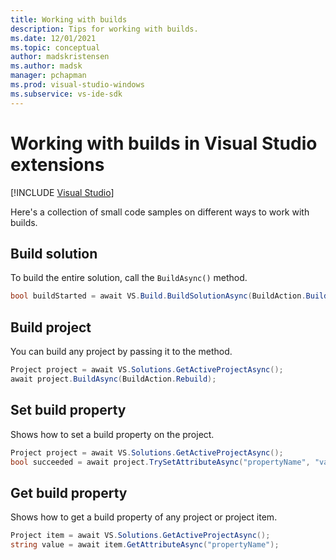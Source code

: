 ```yaml
---
title: Working with builds
description: Tips for working with builds.
ms.date: 12/01/2021
ms.topic: conceptual
author: madskristensen
ms.author: madsk
manager: pchapman
ms.prod: visual-studio-windows
ms.subservice: vs-ide-sdk
---
```

# Working with builds in Visual Studio extensions 

 [!INCLUDE [Visual Studio](~/includes/applies-to-version/vs-windows-only.md)]

Here's a collection of small code samples on different ways to work with builds.

## Build solution
To build the entire solution, call the `BuildAsync()` method.

```csharp
bool buildStarted = await VS.Build.BuildSolutionAsync(BuildAction.Build);
```

## Build project
You can build any project by passing it to the method.

```csharp
Project project = await VS.Solutions.GetActiveProjectAsync();
await project.BuildAsync(BuildAction.Rebuild);
```

## Set build property
Shows how to set a build property on the project.

```csharp
Project project = await VS.Solutions.GetActiveProjectAsync();
bool succeeded = await project.TrySetAttributeAsync("propertyName", "value");
```

## Get build property
Shows how to get a build property of any project or project item.

```csharp
Project item = await VS.Solutions.GetActiveProjectAsync();
string value = await item.GetAttributeAsync("propertyName");
```
